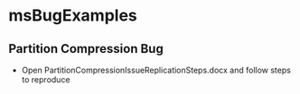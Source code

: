 # msBugExamples
## Partition Compression Bug
* Open PartitionCompressionIssueReplicationSteps.docx and follow steps to reproduce
